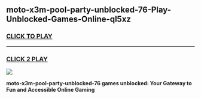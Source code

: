 
## moto-x3m-pool-party-unblocked-76-Play-Unblocked-Games-Online-ql5xz
<h3>
<a href="https://premium76.site?title=moto-x3m-pool-party-unblocked-76&ref=25A">CLICK TO PLAY</a></h3>
<hr>

<h3>
<a href="https://premium76.site?title=moto-x3m-pool-party-unblocked-76&ref=25A">CLICK 2 PLAY</a>
  
</h3>

<a href="https://premium76.site?title=moto-x3m-pool-party-unblocked-76&ref=25A"><img src="https://clearcache.store/games.png"></a>


**moto-x3m-pool-party-unblocked-76 games unblocked: Your Gateway to Fun and Accessible Online Gaming**

